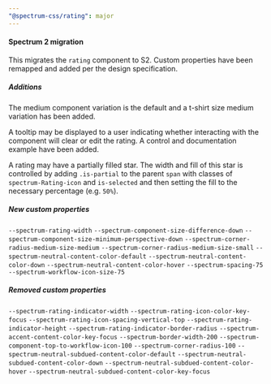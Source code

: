 ```yaml
---
"@spectrum-css/rating": major
---
```


#### Spectrum 2 migration

This migrates the `rating` component to S2. Custom properties have been remapped and added per the design specification.

##### Additions

The medium component variation is the default and a t-shirt size medium variation has been added.

A tooltip may be displayed to a user indicating whether interacting with the component will clear or edit the rating. A control and documentation example have been added.

A rating may have a partially filled star. The width and fill of this star is controlled by adding `.is-partial` to the parent `span` with classes of `spectrum-Rating-icon` and `is-selected` and then setting the fill to the necessary percentage (e.g. `50%`).

##### New custom properties

`--spectrum-rating-width`
`--spectrum-component-size-difference-down`
`--spectrum-component-size-minimum-perspective-down`
`--spectrum-corner-radius-medium-size-medium`
`--spectrum-corner-radius-medium-size-small`
`--spectrum-neutral-content-color-default`
`--spectrum-neutral-content-color-down`
`--spectrum-neutral-content-color-hover`
`--spectrum-spacing-75`
`--spectrum-workflow-icon-size-75`

##### Removed custom properties

`--spectrum-rating-indicator-width`
`--spectrum-rating-icon-color-key-focus`
`--spectrum-rating-icon-spacing-vertical-top`
`--spectrum-rating-indicator-height`
`--spectrum-rating-indicator-border-radius`
`--spectrum-accent-content-color-key-focus`
`--spectrum-border-width-200`
`--spectrum-component-top-to-workflow-icon-100`
`--spectrum-corner-radius-100`
`--spectrum-neutral-subdued-content-color-default`
`--spectrum-neutral-subdued-content-color-down`
`--spectrum-neutral-subdued-content-color-hover`
`--spectrum-neutral-subdued-content-color-key-focus`
